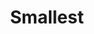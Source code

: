 ---
title: 'Smallest'
image: 'image.png'

content:
    items: 
        - '@page.children': '/techs/all'
    order:
        by: header.volume
        dir: asc
    filter:
        published: true
        type: 'tech'
    limit: 12
    pagination: false
---